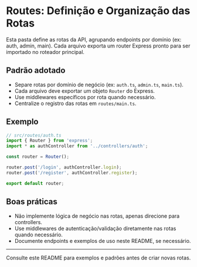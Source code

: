 # Routes: Definição e Organização das Rotas

Esta pasta define as rotas da API, agrupando endpoints por domínio (ex: auth, admin, main). Cada arquivo exporta um router Express pronto para ser importado no roteador principal.

## Padrão adotado
- Separe rotas por domínio de negócio (ex: `auth.ts`, `admin.ts`, `main.ts`).
- Cada arquivo deve exportar um objeto `Router` do Express.
- Use middlewares específicos por rota quando necessário.
- Centralize o registro das rotas em `routes/main.ts`.

## Exemplo
```typescript
// src/routes/auth.ts
import { Router } from 'express';
import * as authController from '../controllers/auth';

const router = Router();

router.post('/login', authController.login);
router.post('/register', authController.register);

export default router;
```

## Boas práticas
- Não implemente lógica de negócio nas rotas, apenas direcione para controllers.
- Use middlewares de autenticação/validação diretamente nas rotas quando necessário.
- Documente endpoints e exemplos de uso neste README, se necessário.

---
Consulte este README para exemplos e padrões antes de criar novas rotas.
